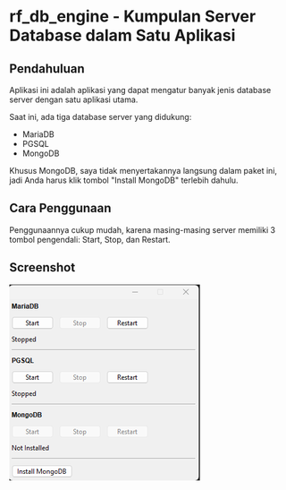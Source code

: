 # rf_db_engine - Kumpulan Server Database dalam Satu Aplikasi

## Pendahuluan

Aplikasi ini adalah aplikasi yang dapat mengatur banyak jenis database server dengan satu aplikasi utama.

Saat ini, ada tiga database server yang didukung:

-	MariaDB
-	PGSQL
-	MongoDB

Khusus MongoDB, saya tidak menyertakannya langsung dalam paket ini, jadi Anda harus klik tombol "Install MongoDB" terlebih dahulu.

## Cara Penggunaan

Penggunaannya cukup mudah, karena masing-masing server memiliki 3 tombol pengendali: Start, Stop, dan Restart.

## Screenshot

![Screenshot 1](./.md_asset/ss-1.png)